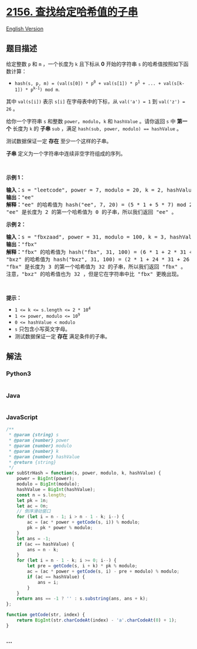 # [2156. 查找给定哈希值的子串](https://leetcode-cn.com/problems/find-substring-with-given-hash-value)

[English Version](/solution/2100-2199/2156.Find%20Substring%20With%20Given%20Hash%20Value/README_EN.md)

## 题目描述

<!-- 这里写题目描述 -->

<p>给定整数 <code>p</code>&nbsp;和 <code>m</code>&nbsp;，一个长度为 <code>k</code>&nbsp;且下标从 <strong>0</strong>&nbsp;开始的字符串&nbsp;<code>s</code>&nbsp;的哈希值按照如下函数计算：</p>

<ul>
	<li><code>hash(s, p, m) = (val(s[0]) * p<sup>0</sup> + val(s[1]) * p<sup>1</sup> + ... + val(s[k-1]) * p<sup>k-1</sup>) mod m</code>.</li>
</ul>

<p>其中&nbsp;<code>val(s[i])</code>&nbsp;表示&nbsp;<code>s[i]</code>&nbsp;在字母表中的下标，从&nbsp;<code>val('a') = 1</code> 到&nbsp;<code>val('z') = 26</code>&nbsp;。</p>

<p>给你一个字符串&nbsp;<code>s</code>&nbsp;和整数&nbsp;<code>power</code>，<code>modulo</code>，<code>k</code>&nbsp;和&nbsp;<code>hashValue</code>&nbsp;。请你返回 <code>s</code>&nbsp;中 <strong>第一个</strong> 长度为 <code>k</code>&nbsp;的 <strong>子串</strong>&nbsp;<code>sub</code>&nbsp;，满足<em>&nbsp;</em><code>hash(sub, power, modulo) == hashValue</code>&nbsp;。</p>

<p>测试数据保证一定 <strong>存在</strong>&nbsp;至少一个这样的子串。</p>

<p><strong>子串</strong> 定义为一个字符串中连续非空字符组成的序列。</p>

<p>&nbsp;</p>

<p><strong>示例 1：</strong></p>

<pre><b>输入：</b>s = "leetcode", power = 7, modulo = 20, k = 2, hashValue = 0
<strong>输出：</strong>"ee"
<strong>解释：</strong>"ee" 的哈希值为 hash("ee", 7, 20) = (5 * 1 + 5 * 7) mod 20 = 40 mod 20 = 0 。
"ee" 是长度为 2 的第一个哈希值为 0 的子串，所以我们返回 "ee" 。
</pre>

<p><strong>示例 2：</strong></p>

<pre><b>输入：</b>s = "fbxzaad", power = 31, modulo = 100, k = 3, hashValue = 32
<b>输出：</b>"fbx"
<b>解释：</b>"fbx" 的哈希值为 hash("fbx", 31, 100) = (6 * 1 + 2 * 31 + 24 * 31<sup>2</sup>) mod 100 = 23132 mod 100 = 32 。
"bxz" 的哈希值为 hash("bxz", 31, 100) = (2 * 1 + 24 * 31 + 26 * 31<sup>2</sup>) mod 100 = 25732 mod 100 = 32 。
"fbx" 是长度为 3 的第一个哈希值为 32 的子串，所以我们返回 "fbx" 。
注意，"bxz" 的哈希值也为 32 ，但是它在字符串中比 "fbx" 更晚出现。
</pre>

<p>&nbsp;</p>

<p><strong>提示：</strong></p>

<ul>
	<li><code>1 &lt;= k &lt;= s.length &lt;= 2 * 10<sup>4</sup></code></li>
	<li><code>1 &lt;= power, modulo &lt;= 10<sup>9</sup></code></li>
	<li><code>0 &lt;= hashValue &lt; modulo</code></li>
	<li><code>s</code>&nbsp;只包含小写英文字母。</li>
	<li>测试数据保证一定 <strong>存在</strong>&nbsp;满足条件的子串。</li>
</ul>

## 解法

<!-- 这里可写通用的实现逻辑 -->

<!-- tabs:start -->

### **Python3**

<!-- 这里可写当前语言的特殊实现逻辑 -->

```python

```

### **Java**

<!-- 这里可写当前语言的特殊实现逻辑 -->

```java

```

### **JavaScript**

```js
/**
 * @param {string} s
 * @param {number} power
 * @param {number} modulo
 * @param {number} k
 * @param {number} hashValue
 * @return {string}
 */
var subStrHash = function(s, power, modulo, k, hashValue) {
    power = BigInt(power);
    modulo = BigInt(modulo); 
    hashValue = BigInt(hashValue);
    const n = s.length;
    let pk = 1n;
    let ac = 0n;
    // 倒序滑动窗口
    for (let i = n - 1; i > n - 1 - k; i--) {
        ac = (ac * power + getCode(s, i)) % modulo;
        pk = pk * power % modulo;
    }
    let ans = -1;
    if (ac == hashValue) {
        ans = n - k;
    }
    for (let i = n - 1 - k; i >= 0; i--) {
        let pre = getCode(s, i + k) * pk % modulo;
        ac = (ac * power + getCode(s, i) - pre + modulo) % modulo;
        if (ac == hashValue) {
            ans = i;
        }
    }
    return ans == -1 ? '' : s.substring(ans, ans + k);
};

function getCode(str, index) {
    return BigInt(str.charCodeAt(index) - 'a'.charCodeAt(0) + 1);
}
```

### **...**

```

```

<!-- tabs:end -->
